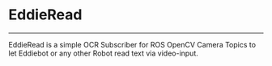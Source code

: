 # EddieRead
-------
EddieRead is a simple OCR Subscriber for ROS OpenCV Camera Topics to let Eddiebot or any other Robot read text via video-input.

